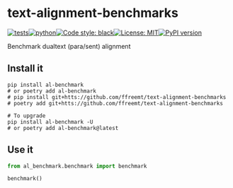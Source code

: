 # text-alignment-benchmarks
[![tests](https://github.com/ffreemt/text-alignment-benchmarks/actions/workflows/routine-tests.yml/badge.svg)](https://github.com/ffreemt/text-alignment-benchmarks/actions)[![python](https://img.shields.io/static/v1?label=python+&message=3.8%2B&color=blue)](https://img.shields.io/static/v1?label=python+&message=3.7%2B&color=blue)[![Code style: black](https://img.shields.io/badge/code%20style-black-000000.svg)](https://github.com/psf/black)[![License: MIT](https://img.shields.io/badge/License-MIT-yellow.svg)](https://opensource.org/licenses/MIT)[![PyPI version](https://badge.fury.io/py/al_benchmark.svg)](https://badge.fury.io/py/al_benchmark)

Benchmark dualtext (para/sent) alignment

## Install it

```shell
pip install al-benchmark
# or poetry add al-benchmark
# pip install git+htts://github.com/ffreemt/text-alignment-benchmarks
# poetry add git+htts://github.com/ffreemt/text-alignment-benchmarks

# To upgrade
pip install al-benchmark -U
# or poetry add al-benchmark@latest
```

## Use it
```python
from al_benchmark.benchmark import benchmark

benchmark()

```
